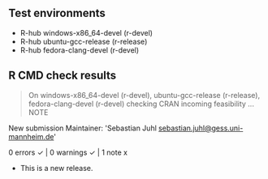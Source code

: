 ## Test environments
- R-hub windows-x86_64-devel (r-devel)
- R-hub ubuntu-gcc-release (r-release)
- R-hub fedora-clang-devel (r-devel)

## R CMD check results
> On windows-x86_64-devel (r-devel), ubuntu-gcc-release (r-release), fedora-clang-devel (r-devel)
  checking CRAN incoming feasibility ... NOTE
  
  New submission
  Maintainer: 'Sebastian Juhl <sebastian.juhl@gess.uni-mannheim.de>'

0 errors ✓ | 0 warnings ✓ | 1 note x

* This is a new release.
